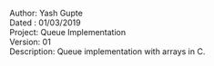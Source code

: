 Author: Yash Gupte                                                        
Dated : 01/03/2019  
Project: Queue Implementation  
Version: 01  
Description: Queue implementation with arrays in C.  
	     
